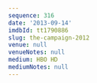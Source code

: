 ```yaml
---
sequence: 316
date: '2013-09-14'
imdbId: tt1790886
slug: the-campaign-2012
venue: null
venueNotes: null
medium: HBO HD
mediumNotes: null
---
```


